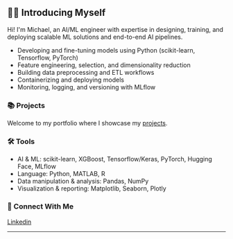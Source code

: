 ## 🙋‍♂️ Introducing Myself

Hi! I'm Michael, an AI/ML engineer with expertise in designing, training, and deploying scalable ML solutions and end-to-end AI pipelines.

- Developing and fine-tuning models using Python (scikit-learn, Tensorflow, PyTorch)
- Feature engineering, selection, and dimensionality reduction
- Building data preprocessing and ETL workflows
- Containerizing and deploying models
- Monitoring, logging, and versioning with MLflow

### 📚 Projects

Welcome to my portfolio where I showcase my [projects](https://github.com/michael-whiteman/ml-portfolio/blob/main/README.md).

### 🛠️ Tools

- AI & ML: scikit-learn, XGBoost, Tensorflow/Keras, PyTorch, Hugging Face, MLflow
- Language: Python, MATLAB, R
- Data manipulation & analysis: Pandas, NumPy
- Visualization & reporting: Matplotlib, Seaborn, Plotly

### 👋 Connect With Me

[Linkedin](https://www.linkedin.com/in/michaelwhiteman/)

***

<!--

To show:
#### Data Manipulation & Analysis
SQL (PostgreSQL, MySQL) · Apache Spark

#### Data Storage & Databases
PostgreSQL · MongoDB 

#### MLOps & Deployment
Docker · Kubernetes · (move MLflow here)

#### Visualization & Reporting
Tableau · Power BI

#### Cloud Platforms
AWS · GCP · Azure

-->
